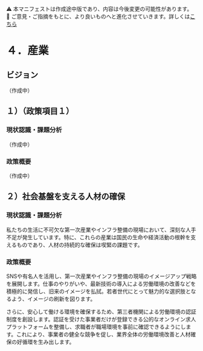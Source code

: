 ⚠️ 本マニフェストは作成途中版であり、内容は今後変更の可能性があります。  
💬 ご意見・ご指摘をもとに、より良いものへと進化させていきます。詳しくは[こちら](README.md#このマニフェスト自身もみんなの知恵を集めて改善していきます)

# ４．産業

## ビジョン

（作成中）

## １）（政策項目１）

### 現状認識・課題分析

（作成中）

### 政策概要

（作成中）

## ２）社会基盤を支える人材の確保

### 現状認識・課題分析

私たちの生活に不可欠な第一次産業やインフラ整備の現場において、深刻な人手不足が発生しています。特に、これらの産業は国民の生命や経済活動の根幹を支えるものであり、人材の持続的な確保は喫緊の課題です。

### 政策概要

SNSや有名人を活用し、第一次産業やインフラ整備の現場のイメージアップ戦略を展開します。仕事のやりがいや、最新技術の導入による労働環境の改善などを積極的に発信し、旧来のイメージを払拭。若者世代にとって魅力的な選択肢となるよう、イメージの刷新を図ります。

さらに、安心して働ける環境を確保するため、第三者機関による労働環境の認証制度を創設します。認証を受けた事業者だけが登録できる公的なオンライン求人プラットフォームを整備し、求職者が職場環境を事前に確認できるようにします。これにより、事業者の健全な競争を促し、業界全体の労働環境改善と人材確保の好循環を生み出します。
